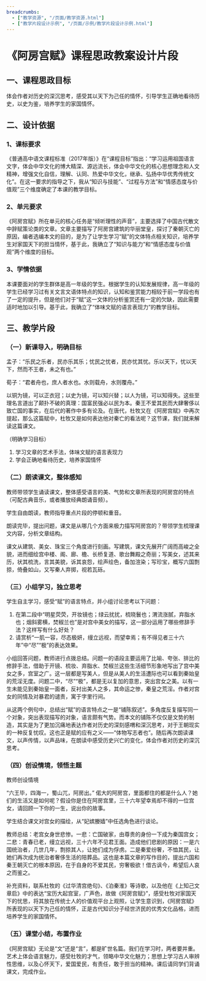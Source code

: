 ```yaml
---
breadcrumbs:
  - ["教学资源", "/页面/教学资源.html"]
  - ["教学片段设计示例", "/页面/示例/教学片段设计示例.html"]
---
```


# 《阿房宫赋》课程思政教案设计片段

## 一、课程思政目标

体会作者对历史的深沉思考，感受其以天下为己任的情怀，引导学生正确地看待历史，以史为鉴，培养学生的家国情怀。

## 二、设计依据

### 1、课标要求

《普通高中语文课程标准（2017年版）》在“课程目标”指出：“学习运用祖国语言文字，体会中华文化的博大精深、源远流长，体会中华文化的核心思想理念和人文精神，增强文化自信，理解、认同、热爱中华文化，继承、弘扬中华优秀传统文化”。在这一要求的指导之下，我从“知识与技能”、“过程与方法”和“情感态度与价值观”三个维度确定了本课的教学目标。

### 2、单元要求

《阿房宫赋》所在单元的核心任务是“倾听理性的声音”，主要选择了中国古代散文中辞赋策论类的文章。文章主要描写了阿房宫建筑的华丽堂皇，探讨了秦朝灭亡的原因，编者选编本文的目的，是为了让学生学习“赋”的文体特点相关知识，培养学生对家国天下的担当情怀，基于此，我确立了“知识与能力”和“情感态度与价值观”两个维度的目标。

### 3、学情依据

本课要面对的学生群体是高一年级的学生。根据学生的认知发展规律，高一年级的学生已经学习过有关文言文语体特点的知识，认知和鉴赏能力相较于前一学段也有了一定的提升，但是他们对于“赋”这一文体的分析鉴赏还有一定的欠缺，因此需要适时地加以引导。基于此，我确立了“体味文赋的语言表现力”的教学目标。

## 三、教学片段

### （一）新课导入，明确目标

孟子：“乐民之乐者，民亦乐其乐；忧民之忧者，民亦忧其忧。乐以天下，忧以天下，然而不王者，未之有也。”

荀子：“君者舟也，庶人者水也。水则载舟，水则覆舟。”

以铜为镜，可以正衣冠；以史为镜，可以知兴替；以人为镜，可以知得失。这些至理名言道出了颠扑不破的真理：国富民强必以民为本。秦王不爱其民而大肆奢侈以致亡国的事实，在后代的著作中多有论及。在唐代，杜牧又在《阿房宫赋》中再次提起，那么这篇赋中，杜牧又是如何表达他对秦亡的看法呢？这节课，我们就来解读这篇课文。

（明确学习目标）
1. 学习文章的艺术手法，体味文赋的语言表现力
2. 学会正确地看待历史，培养家国情怀

### （二）朗读课文，整体感知

教师带领学生诵读课文，整体感受语言的美、气势和文章所表现的阿房宫的特点（可配古典音乐，或者播放经典朗诵音频）。

学生自由朗读，教师指导重点片段的停顿和重音。

朗读完毕，提出问题，课文是从哪几个方面来极力描写阿房宫的？带领学生梳理课文内容，分析文章结构。

课文从建筑、美女、珠宝三个角度进行刻画。写建筑，课文先展开广阔而高峻之全貌，进而细绘宫中楼、阁、廊、檐、长桥复道、歌台舞殿之奇丽；写美女，述其来历，状其梳洗，言其美貌，诉其哀怨，绘声绘色，备加渲染；写珍宝，概写六国剽掠，倚叠如山，又写秦人弃掷，视若瓦砾。

### （三）小组学习，独立思考

学生自主学习，感受“赋”的语言特点，并小组讨论思考以下问题：
1. 在第二段中“明星荧荧，开妆镜也；绿云扰扰，梳晓鬟也；渭流涨腻，弃脂水也；烟斜雾横，焚椒兰也”是对宫中美女的描写，这一部分运用了哪些修辞手法？这样写有什么好处？
2. 请赏析“一肌一容，尽态极妍，缦立远视，而望幸焉；有不得见者三十六年”中“尽”“极”的表达效果。

小组回答问题，教师进行点拨总结。问题一的语段主要运用了比喻、夸张、排比的修辞手法，借助于开镜、梳妆、弃脂水、焚椒兰这些生活细节形象地写出了宫中美女之多，宫室之广。这一层都是写美人，但是从美人的生活遭际也可以看到秦始皇的荒淫无度。问题二中，“尽”“极”，都是无以复加的意思，突出宫女之美。以有一生未能见到秦始皇一面者，反衬出美人之多，其命运之惨，秦皇之荒淫。作者对宫女的同情及对暴君的谴责，寓于字里行间。

从这两个例句中，总结出“赋”的语言特点之一是“铺陈叙述”。多角度反复描写同一个对象，突出表现描写的对象，语言颇有气势。而本文的铺陈不仅仅是文势的制造，其实是为了更加沉痛地表达作者对历史的深刻感喟和深沉思考，对于王朝现实的一种反复忧叹。这也正是赋的应有之义——“体物写志者也”。随后再次朗读课文，以声传情，以声品味，在朗读中感受历史兴亡的变化，体会作者对历史的深沉思考。

### （四）创设情境，领悟主题

教师创设情境

“六王毕，四海一，蜀山兀，阿房出。” 偌大的阿房宫，里面都住的都是什么人？她们的生活又是如何呢？假设你是住在阿房宫里，三十六年望幸焉却不得的一位宫女，请回顾一下你的一生，说出你的故事。

学生结合课文对宫女的描绘，从“妃嫔媵嫱”中任选角色进行谈论。

教师总结：老宫女身世悲惨。一悲：亡国破家，由尊贵的身份一下成为秦国宫女；二悲：青春已老，缦立远视，三十六年不见君王面。造成他们悲剧的原因：一是六国统治者，几世几年，剽掠其人，让她们成为俘虏。二是秦爱纷奢，不恤其民，让她们再次成为统治者奢侈生活的陪葬品。这也是本篇文章的写作目的，提出六国和秦王朝灭亡的根本原因，在于自身的不爱其民，穷奢极欲！借古讽今，希望后人哀之而鉴之。

补充资料，联系杜牧的《过华清宫绝句》、《泊秦淮》等诗歌，以及他在《上知己文章启》中的表达“宝历大起宫室，广声色，故做《阿房宫赋》”，感受杜牧对家国天下的忧思，将其放在传统士人的价值观平台上观照，让学生意识到，《阿房宫赋》所表现的以天下为己任的情怀，正是古代知识分子经世济民的优秀文化品格，进而培养学生的家国情怀。

### （五）课堂小结，布置作业

《阿房宫赋》无论是“文”还是“言”，都是旷世名篇。我们在学习时，两者要并重。艺术上体会语言魅力，感受杜牧的才气，领略中华文化魅力；思想上学习古人审辨性思维，以及心怀天下，爱国爱民，有责任，敢于担当的精神。课后请同学们背诵课文，完成作业。

